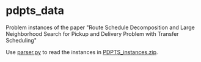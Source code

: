 # pdpts_data
Problem instances of the paper "Route Schedule Decomposition and Large Neighborhood Search for Pickup and Delivery Problem with Transfer Scheduling"

Use [parser.py](parser.py) to read the instances in [PDPTS_instances.zip](PDPTS_instances.zip).
